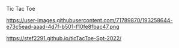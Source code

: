 Tic Tac Toe

https://user-images.githubusercontent.com/71789870/193258644-e73c5ead-aaad-4d7f-b501-f10fe8fbac47.png

https://stef2291.github.io/ticTacToe-Spt-2022/
